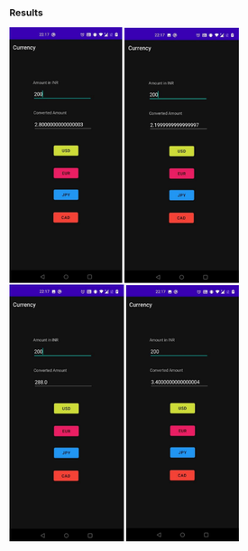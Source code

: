 ### Results

<img src="/img/curr-1.PNG" width="200"/> <img src="/img/curr-3.PNG" width="203"/> <img src="/img/curr-2.PNG" width="203"/> <img src="/img/curr-4.PNG" width="200"/>



